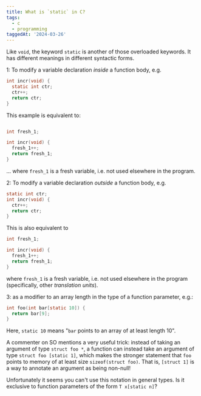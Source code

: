 ```yaml
---
title: What is `static` in C?
tags:
  - c
  - programming
taggedAt: '2024-03-26'
---
```


Like `void`, the keyword `static` is another of those overloaded keywords. It has different meanings in different syntactic forms.

1: To modify a variable declaration _inside_ a function body, e.g.

```c
int incr(void) {
  static int ctr;
  ctr++;
  return ctr;
}
```

This example is equivalent to:

```c

int fresh_1;

int incr(void) {
  fresh_1++;
  return fresh_1;
}
```

... where `fresh_1` is a fresh variable, i.e. not used elsewhere in the program.

2: To modify a variable declaration _outside_ a function body, e.g.

```c
static int ctr;
int incr(void) {
  ctr++;
  return ctr;
}
```

This is also equivalent to

```c
int fresh_1;

int incr(void) {
  fresh_1++;
  return fresh_1;
}
```

where `fresh_1` is a fresh variable, i.e. not used elsewhere in the program (specifically, other _translation units_).

3: as a modifier to an array length in the type of a function parameter, e.g.:

```c
int foo(int bar[static 10]) {
  return bar[9];
}
```

Here, `static 10` means "`bar` points to an array of at least length 10".

A commenter on SO mentions a very useful trick: instead of taking an argument of type `struct foo *`, a function can instead take an argument of type `struct foo [static 1]`, which makes the stronger statement that `foo` points to memory of at least size `sizeof(struct foo)`. That is, `[struct 1]` is a way to annotate an argument as being non-null!

Unfortunately it seems you can't use this notation in general types. Is it exclusive to function parameters of the form `T x[static n]`?
